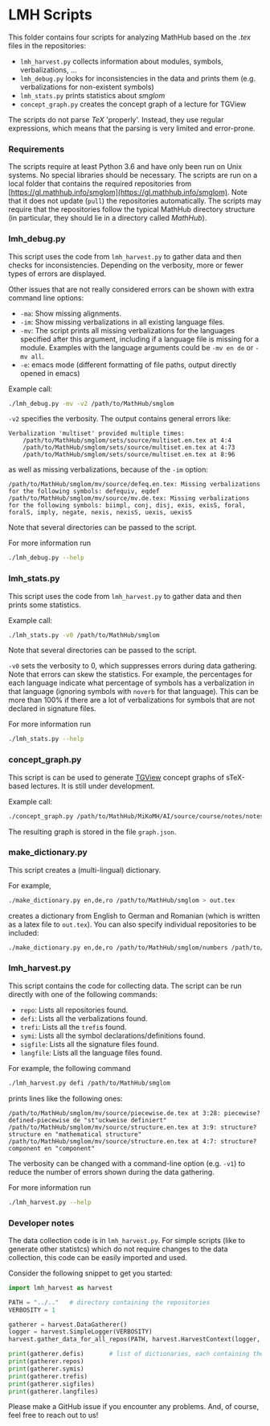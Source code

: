 LMH Scripts
===

This folder contains four scripts for analyzing MathHub based on the *.tex* files in the repositories:
* `lmh_harvest.py` collects information about modules, symbols, verbalizations, ...
* `lmh_debug.py` looks for inconsistencies in the data and prints them (e.g. verbalizations for non-existent symbols)
* `lmh_stats.py` prints statistics about *smglom*
* `concept_graph.py` creates the concept graph of a lecture for TGView

The scripts do not parse *TeX* 'properly'.
Instead, they use regular expressions, which means that the parsing is very limited
and error-prone.

### Requirements

The scripts require at least Python 3.6 and have only been run on Unix systems.
No special libraries should be necessary.
The scripts are run on a local folder that contains the required repositories
from [https://gl.mathhub.info/smglom](https://gl.mathhub.info/smglom).
Note that it does not update (`pull`) the repositories automatically.
The scripts may require that the repositories follow the typical
MathHub directory structure (in particular, they should lie in a directory
called *MathHub*).


### lmh_debug.py

This script uses the code from `lmh_harvest.py` to gather data and then checks for
inconsistencies.
Depending on the verbosity, more or fewer types of errors are displayed.

Other issues that are not really considered errors can be shown with extra command line options:
* `-ma`: Show missing alignments.
* `-im`: Show missing verbalizations in all existing language files.
* `-mv`: The script prints all missing verbalizations for the languages specified after this argument,
         including if a language file is missing for a module.
         Examples with the language arguments could be `-mv en de` or `-mv all`.
* `-e`: emacs mode (different formatting of file paths, output directly opened in emacs)

Example call:
```bash
./lmh_debug.py -mv -v2 /path/to/MathHub/smglom
```

`-v2` specifies the verbosity.
The output contains general errors like:
```
Verbalization 'multiset' provided multiple times:
    /path/to/MathHub/smglom/sets/source/multiset.en.tex at 4:4
    /path/to/MathHub/smglom/sets/source/multiset.en.tex at 4:73
    /path/to/MathHub/smglom/sets/source/multiset.en.tex at 8:96
```
as well as missing verbalizations, because of the `-im` option:
```
/path/to/MathHub/smglom/mv/source/defeq.en.tex: Missing verbalizations for the following symbols: defequiv, eqdef
/path/to/MathHub/smglom/mv/source/mv.de.tex: Missing verbalizations for the following symbols: biimpl, conj, disj, exis, exisS, foral, foralS, imply, negate, nexis, nexisS, uexis, uexisS
```

Note that several directories can be passed to the script.

For more information run

```bash
./lmh_debug.py --help
```

### lmh_stats.py

This script uses the code from `lmh_harvest.py` to gather data and then prints some statistics.

Example call:
```bash
./lmh_stats.py -v0 /path/to/MathHub/smglom
```

Note that several directories can be passed to the script.

`-v0` sets the verbosity to 0, which suppresses errors during data gathering.
Note that errors can skew the statistics. For example, the percentages for each language
indicate what percentage of symbols has a verbalization in that language (ignoring symbols with `noverb` for that language).
This can be more than 100% if there are a lot of verbalizations for symbols
that are not declared in signature files.

For more information run

```bash
./lmh_stats.py --help
```

### concept_graph.py

This script is can be used to generate [TGView](https://github.com/uniformal/tgview) concept graphs of
sTeX-based lectures.
It is still under development.

Example call:
```bash
./concept_graph.py /path/to/MathHub/MiKoMH/AI/source/course/notes/notes.tex
```

The resulting graph is stored in the file `graph.json`.

### make_dictionary.py

This script creates a (multi-lingual) dictionary.

For example,
```bash
./make_dictionary.py en,de,ro /path/to/MathHub/smglom > out.tex
```
creates a dictionary from English to German and Romanian (which is written as a latex file to `out.tex`).
You can also specify individual repositories to be included:
```bash
./make_dictionary.py en,de,ro /path/to/MathHub/smglom/numbers /path/to/MathHub/smglom/sets > out.tex
```

### lmh_harvest.py

This script contains the code for collecting data.
The script can be run directly with one of the following commands:
* `repo`: Lists all repositories found.
* `defi`: Lists all the verbalizations found.
* `trefi`: Lists all the `trefi`s found.
* `symi`: Lists all the symbol declarations/definitions found.
* `sigfile`: Lists all the signature files found.
* `langfile`: Lists all the language files found.

For example, the following command
```bash
./lmh_harvest.py defi /path/to/MathHub/smglom
``` 
prints lines like the following ones:

```
/path/to/MathHub/smglom/mv/source/piecewise.de.tex at 3:28: piecewise?defined-piecewise de "st"uckweise definiert"
/path/to/MathHub/smglom/mv/source/structure.en.tex at 3:9: structure?structure en "mathematical structure"
/path/to/MathHub/smglom/mv/source/structure.en.tex at 4:7: structure?component en "component"
```

The verbosity can be changed with a command-line option (e.g. `-v1`) to reduce the number of errors
shown during the data gathering.

For more information run

```bash
./lmh_harvest.py --help
```


### Developer notes

The data collection code is in `lmh_harvest.py`.
For simple scripts (like to generate other statistcs)
which do not require changes to the data collection,
this code can be easily imported and used.

Consider the following snippet to get you started:
```python
import lmh_harvest as harvest

PATH = "../.."   # directory containing the repositories
VERBOSITY = 1

gatherer = harvest.DataGatherer()
logger = harvest.SimpleLogger(VERBOSITY)
harvest.gather_data_for_all_repos(PATH, harvest.HarvestContext(logger, gatherer))

print(gatherer.defis)       # list of dictionaries, each containing the data for one defi
print(gatherer.repos)
print(gatherer.symis)
print(gatherer.trefis)
print(gatherer.sigfiles)
print(gatherer.langfiles)
```

Please make a GitHub issue if you encounter any problems. And, of course, feel free to reach out to us!

